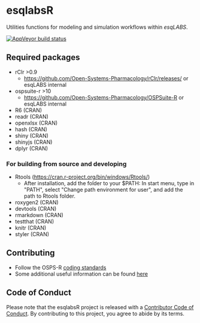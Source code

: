 # esqlabsR

Utilities functions for modeling and simulation workflows within *esqLABS*.

<!-- badges: start -->

  [![AppVeyor build status](https://ci.appveyor.com/api/projects/status/github/esqlabs/esqlabsr?branch=develop&svg=true)](https://ci.appveyor.com/project/IndrajeetPatil/esqlabsr/branch/develop)
<!-- badges: end -->

## Required packages

- rClr >0.9
  - https://github.com/Open-Systems-Pharmacology/rClr/releases/ or esqLABS internal
- ospsuite-r >10
  - https://github.com/Open-Systems-Pharmacology/OSPSuite-R or esqLABS internal
- R6 (CRAN)
- readr (CRAN)
- openxlsx (CRAN)
- hash (CRAN)
- shiny (CRAN)
- shinyjs (CRAN)
- dplyr (CRAN)

### For building from source and developing

- Rtools (https://cran.r-project.org/bin/windows/Rtools/)
  - After installation, add the folder to your $PATH: In start menu, type in "PATH", select "Change path environment for user", and add the path to Rtools folder.
- roxygen2 (CRAN)
- devtools (CRAN)
- rmarkdown (CRAN)
- testthat (CRAN)
- knitr (CRAN)
- styler (CRAN)

## Contributing

- Follow the OSPS-R [coding standards](https://github.com/Open-Systems-Pharmacology/Suite/blob/develop/CODING_STANDARDS_R.md)
- Some additional useful information can be found [here](https://github.com/Open-Systems-Pharmacology/OSPSuite-R/wiki/Developer-How-To's)

## Code of Conduct
  
  Please note that the esqlabsR project is released with a [Contributor Code of Conduct](https://contributor-covenant.org/version/2/0/CODE_OF_CONDUCT.html). By contributing to this project, you agree to abide by its terms.
